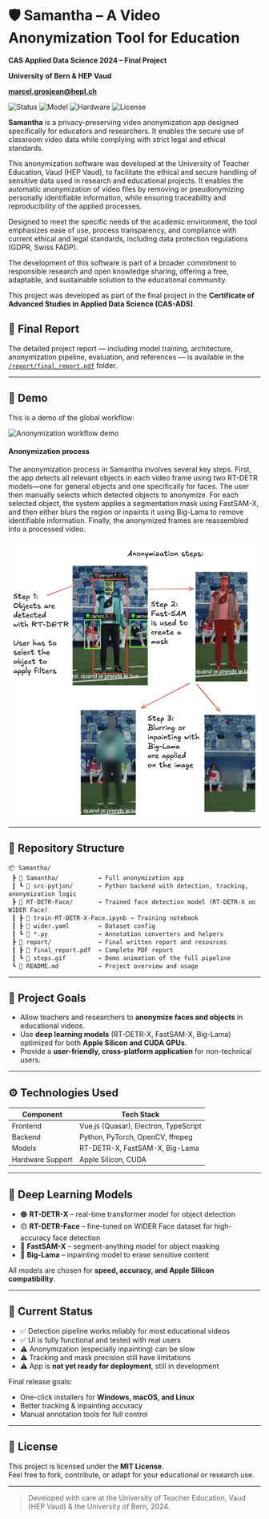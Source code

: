 # 🛡️ Samantha – A Video Anonymization Tool for Education 

**CAS Applied Data Science 2024 – Final Project**  

**University of Bern & HEP Vaud**

**marcel.grosjean@hepl.ch**

![Status](https://img.shields.io/badge/Status-Finished-brightgreen)
![Model](https://img.shields.io/badge/Model-RT--DETR--X-orange)
![Hardware](https://img.shields.io/badge/Compatible-Apple_Silicon_and_CUDA-green)
![License](https://img.shields.io/badge/License-MIT-blue.svg)

**Samantha** is a privacy-preserving video anonymization app designed specifically for educators and researchers. It enables the secure use of classroom video data while complying with strict legal and ethical standards. 

This anonymization software was developed at the University of Teacher Education, Vaud (HEP Vaud), to facilitate the ethical and secure handling of sensitive data used in research and educational projects. It enables the automatic anonymization of video files by removing or pseudonymizing personally identifiable information, while ensuring traceability and reproducibility of the applied processes.

Designed to meet the specific needs of the academic environment, the tool emphasizes ease of use, process transparency, and compliance with current ethical and legal standards, including data protection regulations (GDPR, Swiss FADP).

The development of this software is part of a broader commitment to responsible research and open knowledge sharing, offering a free, adaptable, and sustainable solution to the educational community.

This project was developed as part of the final project in the **Certificate of Advanced Studies in Applied Data Science (CAS-ADS)**.

## 📄 Final Report

The detailed project report — including model training, architecture, anonymization pipeline, evaluation, and references — is available in the [`/report/final_report.pdf`](./report/final_report.pdf) folder.

---

## 🎥 Demo

This is a demo of the global workflow:

![Anonymization workflow demo](./report/steps.gif)

#### Anonymization process

The anonymization process in Samantha involves several key steps. First, the app detects all relevant objects in each video frame using two RT-DETR models—one for general objects and one specifically for faces. The user then manually selects which detected objects to anonymize. For each selected object, the system applies a segmentation mask using FastSAM-X, and then either blurs the region or inpaints it using Big-Lama to remove identifiable information. Finally, the anonymized frames are reassembled into a processed video.

![Anonymization process](./report/process.png)



---

## 📁 Repository Structure

```
📦 Samantha/
 ┣ 📂 Samantha/           → Full anonymization app
 ┃ ┗ 📂 src-pytjon/       → Python backend with detection, tracking, anonymization logic
 ┣ 📂 RT-DETR-Face/       → Trained face detection model (RT-DETR-X on WIDER Face)
 ┃ ┣ 📄 train-RT-DETR-X-Face.ipynb → Training notebook
 ┃ ┣ 📄 wider.yaml        → Dataset config
 ┃ ┗ 📄 *.py              → Annotation converters and helpers
 ┣ 📂 report/             → Final written report and resources
 ┃ ┣ 📄 final_report.pdf  → Complete PDF report
 ┃ ┗ 📄 steps.gif         → Demo animation of the full pipeline
 ┗ 📄 README.md           → Project overview and usage
```

---

## 🎯 Project Goals

- Allow teachers and researchers to **anonymize faces and objects** in educational videos.
- Use **deep learning models** (RT-DETR-X, FastSAM-X, Big-Lama) optimized for both **Apple Silicon and CUDA GPUs**.
- Provide a **user-friendly, cross-platform application** for non-technical users.

---

## ⚙️ Technologies Used

| Component        | Tech Stack                                |
|------------------|--------------------------------------------|
| Frontend         | Vue.js (Quasar), Electron, TypeScript      |
| Backend          | Python, PyTorch, OpenCV, ffmpeg            |
| Models           | RT-DETR-X, FastSAM-X, Big-Lama             |
| Hardware Support | Apple Silicon, CUDA                        |

---

## 🧠 Deep Learning Models

- 🟠 **RT-DETR-X** – real-time transformer model for object detection  
- 🟡 **RT-DETR-Face** – fine-tuned on WIDER Face dataset for high-accuracy face detection  
- 🔵 **FastSAM-X** – segment-anything model for object masking  
- 🔴 **Big-Lama** – inpainting model to erase sensitive content

All models are chosen for **speed, accuracy, and Apple Silicon compatibility**.

---

## 🧪 Current Status

- ✅ Detection pipeline works reliably for most educational videos  
- ✅ UI is fully functional and tested with real users  
- ⚠️ Anonymization (especially inpainting) can be slow  
- ⚠️ Tracking and mask precision still have limitations  
- ⚠️ App is **not yet ready for deployment**, still in development  

Final release goals:
- One-click installers for **Windows, macOS, and Linux**
- Better tracking & inpainting accuracy
- Manual annotation tools for full control

---

## 📜 License

This project is licensed under the **MIT License**.  
Feel free to fork, contribute, or adapt for your educational or research use.

---

> Developed with care at the University of Teacher Education, Vaud (HEP Vaud) & the University of Bern, 2024.